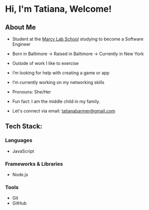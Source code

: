 # Hi, I'm Tatiana, Welcome! 

## About Me
- Student at the [Marcy Lab School](https://www.marcylabschool.org/) studying to become a Software Engineer
- Born in Baltimore → Raised in Baltimore → Currently in New York
- Outside of work I like to exercise
- I’m looking for help with creating a game or app
- I’m currently working on my networking skills
- Pronouns: She/Her 
- Fun fact: I am the middle child in my family.

- Let's connect via email: tatianabarmer@gmail.com

## Tech Stack:

### Languages
- JavaScript

### Frameworks & Libraries
- Node.js

### Tools
- Git
- GitHub

